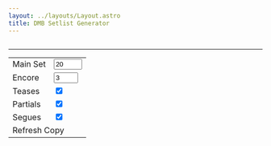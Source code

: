 ```yaml
---
layout: ../layouts/Layout.astro
title: DMB Setlist Generator
---
```


<div>
  <pre id="setlist"></pre>
  <hr />
  <form>
    <table>
      <tr>
        <td><label>Main Set</label></td>
        <td><input type="number" min="5" max="25" id="setlistLength" value="20"/></td>
      </tr>
      <tr>
        <td><label>Encore</label></td>
        <td><input type="number" min="1" max="4" id="encoreLength" value="3"/></td>
      </tr>
      <tr>
        <td><label>Teases</label></td>
        <td><input type="checkbox" id="teases" checked /></td>
      </tr>
      <tr>
        <td><label>Partials</label></td>
        <td><input type="checkbox" id="partials" checked /></td>
      </tr>
      <tr>
        <td><label>Segues</label></td>
        <td><input type="checkbox" id="segues" checked /></td>
      </tr>
      <tr>
        <td colspan="2">
          <a id="refresh">Refresh</a>
          <a id="copy">Copy</a>
        </td>
      </tr>
    </table>
  </form>
</div>

<script>
const songs = {
  "Remember Two Things": [
    "Recently",
    "One Sweet World",
    "The Song That Jane Likes",
    "Minarets",
    "Seek Up",
    "I'll Back You Up",
    "Christmas Song",
  ],

  "Under the Table and Dreaming": [
    "The Best of What's Around",
    "What Would You Say",
    "Satellite",
    "Rhyme & Reason",
    "Typical Situation",
    "Dancing Nancies",
    "Ants Marching",
    "Lover Lay Down",
    "Jimi Thing",
    "Warehouse",
    "Pay for What You Get",
    "#34",
  ],

  Crash: [
    "So Much to Say",
    "Two Step",
    "Crash Into Me",
    "Too Much",
    "#41",
    "Say Goodbye",
    "Drive In Drive Out",
    "Let You Down",
    "Lie in Our Graves",
    "Cry Freedom",
    "Tripping Billies",
    "Proudest Monkey",
  ],

  "Before These Crowded Streets": [
    "Pantala Naga Pampa",
    "Rapunzel",
    "The Last Stop",
    "Don't Drink the Water",
    "Stay (Wasting Time)",
    "Halloween",
    "The Stone",
    "Crush",
    "The Dreaming Tree",
    "Pig",
    "Spoon",
  ],

  Everyday: [
    "I Did It",
    "When the World Ends",
    "The Space Between",
    "Dreams of Our Fathers",
    "So Right",
    "If I Had It All",
    "What You Are",
    "Angel",
    "Fool to Think",
    "Sleep to Dream Her",
    "Mother Father",
    "Everyday",
  ],

  "Busted Stuff": [
    "Busted Stuff",
    "Grey Street",
    "Where Are You Going",
    "You Never Know",
    "Captain",
    "Raven",
    "Grace Is Gone",
    "Kit Kat Jam",
    "Digging a Ditch",
    "Big Eyed Fish",
    "Bartender",
  ],

  "Some Devil": [
    "Dodo",
    "So Damn Lucky",
    "Gravedigger",
    "Some Devil",
    "Trouble",
    "Grey Blue Eyes",
    "Save Me",
    "Stay or Leave",
    "An' Another Thing",
    "Oh",
    "Baby",
    "Up and Away",
    "Too High",
  ],

  "Stand Up": [
    "Dreamgirl",
    "Old Dirt Hill (Bring That Beat Back)",
    "Stand Up (For It)",
    "American Baby Intro",
    "American Baby",
    "Smooth Rider",
    "Everybody Wake Up (Our Finest Hour Arrives)",
    "Out of My Hands",
    "Hello Again",
    "Louisiana Bayou",
    "Stolen Away on 55th & 3rd",
    "You Might Die Trying",
    "Steady As We Go",
    "Hunger for the Great Light",
  ],

  "Big Whiskey & the GrooGrux King": [
    "Grux",
    "Shake Me Like a Monkey",
    "Funny the Way It Is",
    "Lying in the Hands of God",
    "Why I Am",
    "Dive In",
    "Spaceman",
    "Squirm",
    "Alligator Pie",
    "Seven",
    "Time Bomb",
    "Baby Blue",
    "You & Me",
  ],

  "Away from the World": [
    "Broken Things",
    "Belly Belly Nice",
    "Mercy",
    "Gaucho",
    "Sweet",
    "The Riff",
    "Belly Full",
    "If Only",
    "Rooftop",
    "Snow Outside",
    "Drunken Soldier",
  ],

  "Come Tomorrow": [
    "Samurai Cop (Oh Joy Begin)",
    "Can't Stop",
    "Here On Out",
    "That Girl Is You",
    "She",
    "Idea of You",
    "Virginia in the Rain",
    "Again and Again",
    "bkdkdkdd",
    "Black and Blue Bird",
    "Come On Come On",
    "Do You Remember",
    "Come Tomorrow",
    "When I'm Weary",
  ],

  "Walk Around the Moon": [
    "Walk Around the Moon",
    "Madman's Eyes",
    "Looking for a Vein",
    "The Ocean and the Butterfly",
    "It Could Happen",
    "Something to Tell My Baby",
    "After Everything",
    "All You Wanted Was Tomorrow",
    "The Only Thing",
    "Break Free",
    "Monsters",
    "Singing From the Windows",
  ],

  Unreleased: [
    "#40",
    "Bismarck",
    "Blackjack",
    "Blue Water",
    "Break for It",
    "Cha Cha",
    "Cigarette Lit",
    "Crazy Easy",
    "Death on the High Seas",
    "Deed Is Done",
    "A Dream So Real",
    "Dreamed I Killed God",
    "Falling Off the Roof",
    "Get in Line",
    "Good Good Time",
    "Heathcliff's Haiku Warriors",
    "Improv/Jam",
    "JTR",
    "Kill the King",
    "Light Lift Me Up",
    "Little Thing",
    "Loving Wings",
    "Monkey Man",
    "Once on a Wild Afternoon",
    "People People",
    "Plastic Girl",
    "Shotgun",
    "Sister",
    "Spotlight",
    "Straight Shot",
    "Sugar Will",
    "Sweet Up and Down",
  ],

  Misc: [
    "#27",
    "Anyone Seen The Bridge",
    "Beach Ball",
    "Corn Bread",
    "Eh Hee",
    "Granny",
    "Help Myself",
    "Joyride",
    "Kill the Preacher",
    "Little Red Bird",
    "New Song",
    "Trouble With You",
    "Water Into Wine",
    "What Will Become of Me",
    "Write a Song",
  ],
};

function generateSetlist(setlistLength, encoreLength, extras) {
  const { teases, partials, segues } = extras;
  const setlist = [];

  const albums = Object.keys(songs);
  while (setlist.length != setlistLength) {
    const album = albums[Math.floor(Math.random() * albums.length)];
    const albumSongs = songs[album];
    const song = albumSongs[Math.floor(Math.random() * albumSongs.length)];

    if (setlist.some((s) => s === song)) continue;

    const tease = teases && Math.random() < 0.03 ? " [tease]" : "";
    const partial = partials && !tease && Math.random() < 0.01 ? " [partial]" : "";
    const segue = segues && Math.random() < 0.03 ? " »" : "";
    setlist.push(`${song}${tease}${partial}${segue}`);
  }

  return [
    ...setlist.slice(0, setlist.length - encoreLength),
    "---",
    ...setlist.slice(-encoreLength),
  ].join("\n");
}

function update() {
  document.getElementById("setlist").innerHTML = generateSetlist(
    document.getElementById("setlistLength").value,
    document.getElementById("encoreLength").value,
    {
      teases: document.getElementById("teases").checked,
      partials: document.getElementById("partials").checked,
      segues: document.getElementById("segues").checked,
    },
  );
}

async function copy() {
  const text = document.getElementById("setlist").innerHTML;
  try {
    await navigator.clipboard.writeText(text);
  } catch (error) {
    console.log("error", error);
  }
}

document.getElementById("refresh").addEventListener("click", update);
document.getElementById("copy").addEventListener("click", copy);
document.querySelectorAll("input").forEach((input) => input.addEventListener("change", update));

update();
</script>
